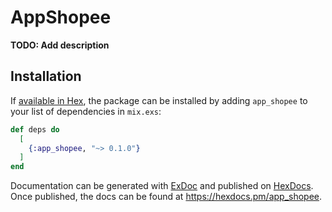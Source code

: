 # AppShopee

**TODO: Add description**

## Installation

If [available in Hex](https://hex.pm/docs/publish), the package can be installed
by adding `app_shopee` to your list of dependencies in `mix.exs`:

```elixir
def deps do
  [
    {:app_shopee, "~> 0.1.0"}
  ]
end
```

Documentation can be generated with [ExDoc](https://github.com/elixir-lang/ex_doc)
and published on [HexDocs](https://hexdocs.pm). Once published, the docs can
be found at <https://hexdocs.pm/app_shopee>.

